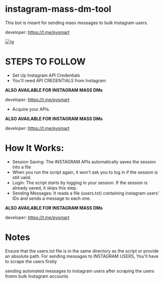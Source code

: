 # instagram-mass-dm-tool
This bot is meant for sending mass messages to bulk Instagram users. 

developer: https://t.me/pysmart

![ig](https://github.com/user-attachments/assets/b183d66e-98fc-4ebc-9127-f7f8cadceab0)


# STEPS TO FOLLOW
- Set Up Instagram API Credentials
- You'll need API CREDENTIALS from Instagram
 
<b>ALSO AVAILABLE FOR INSTAGRAM MASS DMs</b>

developer: https://t.me/pysmart

- Acquire your APIs.

<b>ALSO AVAILABLE FOR INSTAGRAM MASS DMs</b>

developer: https://t.me/pysmart

# How It Works:
- Session Saving: The INSTAGRAM APIs automatically saves the session into a file 
- When you run the script again, it won't ask you to log in if the session is still valid.
- Login: The script starts by logging in your session. If the session is already saved, it skips this step.
- Sending Messages: It reads a file (users.txt) containing instagram users' IDs and sends a message to each one.

<b>ALSO AVAILABLE FOR INSTAGRAM MASS DMs</b>

developer: https://t.me/pysmart

# Notes
Ensure that the users.txt file is in the same directory as the script or provide an absolute path.
For sending messages to INSTAGRAM USERS, You'll have to scrape the users firstly

sending automated messages to instagram  users after scraping the users fromn bulk Instagram accounts

